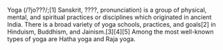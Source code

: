 <!DOCTYPE html>
<html>
<head>
<title> yoga </title>
</head>
<body>

<p> Yoga (/?jo???/;[1] Sanskrit, ????, pronunciation) is a group of physical, mental, and spiritual practices or disciplines which originated in ancient India. There is a broad variety of yoga schools, practices, and goals[2] in Hinduism, Buddhism, and Jainism.[3][4][5] Among the most well-known types of yoga are Hatha yoga and Raja yoga.</p>
</body>
</html>